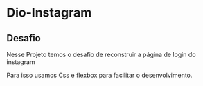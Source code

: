 # Dio-Instagram

## Desafio 

<P> Nesse Projeto temos o desafio de reconstruir a página de login do instagram </p>
<p> Para isso usamos Css e flexbox para facilitar o desenvolvimento. </p>
